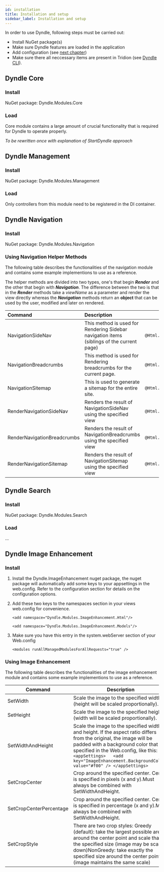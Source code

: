 ```yaml
---
id: installation
title: Installation and setup
sidebar_label: Installation and setup
---
```


In order to use Dyndle, following steps must be carried out:

- Install NuGet package(s)
- Make sure Dyndle features are loaded in the application
- Add configuration (see [next chapter](configuration))
- Make sure there all neccessary items are present in Tridion (see [Dyndle CLI](cli)).

## Dyndle Core

### Install

NuGet package: Dyndle.Modules.Core

### Load

Core module contains a large amount of crucial functionality that is required for Dyndle to operate properly.

_To be rewritten once with explanation of StartDyndle approach_

## Dyndle Management

### Install

NuGet package: Dyndle.Modules.Management

### Load

Only controllers from this module need to be registered in the DI container.

## Dyndle Navigation

### Install

NuGet package: Dyndle.Modules.Navigation

### Using Navigation Helper Methods

The following table describes the functionalities of the navigation module and contains some example implementions to use as a reference. 

The helper methods are divided into two types, one's that begin ***Render*** and the other that begin with ***Navigation***. The difference between the two is that in the ***Render*** methods take a *viewName* as a parameter and render the view directly whereas the ***Navigation*** methods return an **object** that can be used by the user, modified and later on rendered.

| Command                     | Description                                                  | Example                                             |
| :-------------------------- | :----------------------------------------------------------- | --------------------------------------------------- |
| NavigationSideNav           | This method is used for Rendering Sidebar navigation items (siblings of the current page) | `@Html.NavigationSideNav();`                        |
| NavigationBreadcrumbs       | This method is used for Rendering breadcrumbs for the current page. | `@Html.NavigationBreadcrumbs();`                    |
| NavigationSitemap           | This is used to generate a sitemap for the entire site.      | `@Html.NavigationSitemap();`                        |
| RenderNavigationSideNav     | Renders the result of NavigationSideNav using the specified view | `@Html.RenderNavigationSideNav("Sidebar");`         |
| RenderNavigationBreadcrumbs | Renders the result of NavigationBreadcrumbs using the specified view | `@Html.RenderNavigationBreadcrumbs("Breadcrumbs");` |
| RenderNavigationSitemap     | Renders the result of NavigationSitemap using the specified view | `@Html.RenderNavigationSitemap("Sitemap");`         |

## Dyndle Search

### Install

NuGet package: Dyndle.Modules.Search

### Load

...

## Dyndle Image Enhancement

### Install

1. Install the Dyndle.ImageEnhancement nuget package, the nuget package will automatically add some keys to your appsettings in the web.config. Refer to the configuration section for details on the configuration options.

2. Add these two keys to the namespaces section in your views web.config for convenience.

   `<add namespace="Dyndle.Modules.ImageEnhancement.Html"/>`

   `<add namespace="Dyndle.Modules.ImageEnhancement.Models"/>`

3. Make sure you have this entry in the system.webServer section of your Web.config

   `<modules runAllManagedModulesForAllRequests="true" />`

   

### Using Image Enhancement

The following table describes the functionalities of the image enhancement module and contains some example implementions to use as a reference.

| Command                 | Description                                                  | Example                                                      |
| ----------------------- | ------------------------------------------------------------ | ------------------------------------------------------------ |
| SetWidth                | Scale the image to the specified width (height will be scaled proportionally). | `<img src="@Model.Multimedia.Url.SetWidth(200)" />`          |
| SetHeight               | Scale the image to the specified height (width will be scaled proportionally). | `<img src="@Model.Multimedia.Url.SetHeight(200)" />`         |
| SetWidthAndHeight       | Scale the image to the specified width and height. If the aspect ratio differs from the original, the image will be padded with a background color that is specified in the Web.config, like this: `<appSettings>   <add key="ImageEnhancement.BackgroundColor" value="#f00" /> </appSettings>` | `<img src="@Model.Multimedia.Url.SetWidthAndHeight(300, 200)" />` |
| SetCropCenter           | Crop around the specified center. Center is specified in pixels (x and y).Must always be combined with SetWidthAndHeight. | `<img src="@Model.Multimedia.Url.SetWidthAndHeight(200, 200).SetCropCenter(110,100)" />` |
| SetCropCenterPercentage | Crop around the specified center. Center is specified in percentage (x and y).Must always be combined with SetWidthAndHeight. | `<img src="@Model.Multimedia.Url.SetWidthAndHeight(200, 200).SetCropCenterPercentage(75,50)" />` |
| SetCropStyle            | There are two crop styles: Greedy (default): take the largest possible area around the center point and scale that to the specified size (image may be scaled down)NonGreedy: take exactly the specified size around the center point (image maintains the same scale) | `<img src="@Model.Image.Multimedia.Url.SetWidthAndHeight(300, 200).SetCropCenterPercentage(75,50).SetCropStyle(CropStyle.NonGreedy)" />` |
